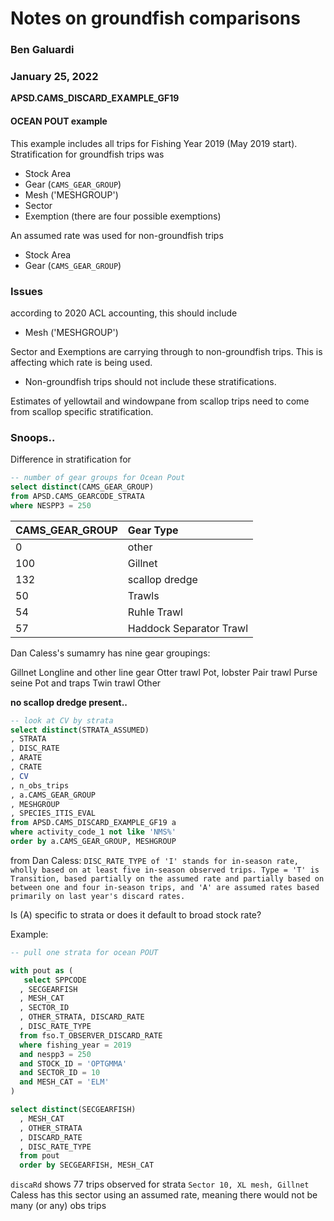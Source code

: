 # Notes on groundfish comparisons
### Ben Galuardi
### January 25, 2022

**APSD.CAMS_DISCARD_EXAMPLE_GF19**

#### OCEAN POUT example

This example includes all trips for Fishing Year 2019 (May 2019 start). Stratification for groundfish trips was

- Stock Area
- Gear (`CAMS_GEAR_GROUP`)
- Mesh ('MESHGROUP')
- Sector
- Exemption (there are four possible exemptions)

An assumed rate was used for non-groundfish trips

- Stock Area
- Gear (`CAMS_GEAR_GROUP`)

### Issues
according to 2020 ACL accounting, this should include

- Mesh ('MESHGROUP')

Sector and Exemptions are carrying through to non-groundfish trips. This is affecting which rate is being used.
- Non-groundfish trips should not include these stratifications.

Estimates of yellowtail and windowpane from scallop trips need to come from scallop specific stratification.


### Snoops..

Difference in stratification for

``` sql
-- number of gear groups for Ocean Pout
select distinct(CAMS_GEAR_GROUP)
from APSD.CAMS_GEARCODE_STRATA
where NESPP3 = 250

```
| CAMS_GEAR_GROUP | Gear Type
| :---  | :---
| 0 | other
| 100 | Gillnet
| 132 | scallop dredge
| 50 | Trawls
| 54 | Ruhle Trawl
| 57 | Haddock Separator Trawl

Dan Caless's sumamry has nine gear groupings:

Gillnet
Longline and other line gear
Otter trawl
Pot, lobster
Pair trawl
Purse seine
Pot and traps
Twin trawl
Other

**no scallop dredge present..**


``` sql
-- look at CV by strata
select distinct(STRATA_ASSUMED)
, STRATA
, DISC_RATE
, ARATE
, CRATE
, CV
, n_obs_trips
, a.CAMS_GEAR_GROUP
, MESHGROUP
, SPECIES_ITIS_EVAL
from APSD.CAMS_DISCARD_EXAMPLE_GF19 a
where activity_code_1 not like 'NMS%'
order by a.CAMS_GEAR_GROUP, MESHGROUP

```

from Dan Caless:
`DISC_RATE_TYPE of 'I' stands for in-season rate, wholly based on at least five in-season observed trips. Type = 'T' is Transition, based partially on the assumed rate and partially based on between one and four in-season trips, and 'A' are assumed rates based primarily on last year's discard rates.`


Is (A) specific to strata or does it default to broad stock rate?

Example:

``` sql
-- pull one strata for ocean POUT

with pout as (
   select SPPCODE
  , SECGEARFISH
  , MESH_CAT
  , SECTOR_ID
  , OTHER_STRATA, DISCARD_RATE
  , DISC_RATE_TYPE
  from fso.T_OBSERVER_DISCARD_RATE
  where fishing_year = 2019
  and nespp3 = 250
  and STOCK_ID = 'OPTGMMA'
  and SECTOR_ID = 10
  and MESH_CAT = 'ELM'
)

select distinct(SECGEARFISH)
  , MESH_CAT
  , OTHER_STRATA
  , DISCARD_RATE
  , DISC_RATE_TYPE
  from pout
  order by SECGEARFISH, MESH_CAT
```

`discaRd` shows 77 trips observed for strata `Sector 10, XL mesh, Gillnet`
Caless has this sector using an assumed rate, meaning there would not be many (or any) obs trips
